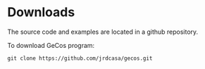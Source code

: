 Downloads
=========

The source code and examples are located in a github repository.

To download GeCos program:

``git clone https://github.com/jrdcasa/gecos.git``